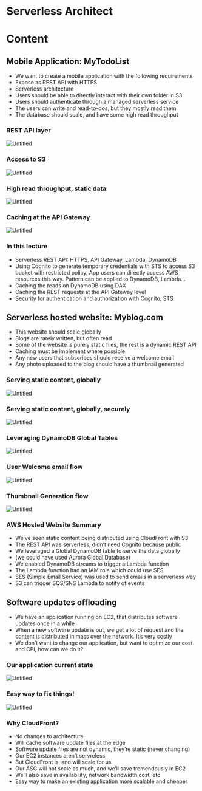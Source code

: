 # Serverless Architect

# Content

## Mobile Application: MyTodoList

- We want to create a mobile application with the following requirements
- Expose as REST API with HTTPS
- Serverless architecture
- Users should be able to directly interact with their own folder in S3
- Users should authenticate through a managed serverless service
- The users can write and read-to-dos, but they mostly read them
- The database should scale, and have some high read throughput

### REST API layer

![Untitled](https://s3-us-west-2.amazonaws.com/secure.notion-static.com/f221b7ca-9c2e-4688-84e1-f423aa6c02f6/Untitled.png)

### Access to S3

![Untitled](https://s3-us-west-2.amazonaws.com/secure.notion-static.com/13ba926d-b647-480a-9202-48babe87b3d9/Untitled.png)

### High read throughput, static data

![Untitled](https://s3-us-west-2.amazonaws.com/secure.notion-static.com/f1cfcd25-464b-4c7e-aa54-d99d721f4050/Untitled.png)

### Caching at the API Gateway

![Untitled](https://s3-us-west-2.amazonaws.com/secure.notion-static.com/7dc5edbb-0160-413f-b916-419755bb93ef/Untitled.png)

### In this lecture

- Serverless REST API: HTTPS, API Gateway, Lambda, DynamoDB
- Using Cognito to generate temporary credentials with STS to access S3 bucket with restricted policy, App users can directly access AWS resources this way. Pattern can be applied to DynamoDB, Lambda…
- Caching the reads on DynamoDB using DAX
- Caching the REST requests at the API Gateway level
- Security for authentication and authorization with Cognito, STS

## Serverless hosted website: Myblog.com

- This website should scale globally
- Blogs are rarely written, but often read
- Some of the website is purely static files, the rest is a dynamic REST API
- Caching must be implement where possible
- Any new users that subscribes should receive a welcome email
- Any photo uploaded to the blog should have a thumbnail generated

### Serving static content, globally

![Untitled](https://s3-us-west-2.amazonaws.com/secure.notion-static.com/e31665bb-06a8-4d3f-bc9e-f6389880b580/Untitled.png)

### Serving static content, globally, securely

![Untitled](https://s3-us-west-2.amazonaws.com/secure.notion-static.com/bc0a2ea6-18b8-4759-9961-a0d6e528b945/Untitled.png)

### Leveraging DynamoDB Global Tables

![Untitled](https://s3-us-west-2.amazonaws.com/secure.notion-static.com/377f0f56-e94b-41e0-aca0-350e5cba0c9c/Untitled.png)

### User Welcome email flow

![Untitled](https://s3-us-west-2.amazonaws.com/secure.notion-static.com/dafd04b5-8b36-40cd-a0ba-0fa6e6e12eb6/Untitled.png)

### Thumbnail Generation flow

![Untitled](https://s3-us-west-2.amazonaws.com/secure.notion-static.com/b8f59d21-2a27-4299-816f-a2355c88d2e5/Untitled.png)

### AWS Hosted Website Summary

- We’ve seen static content being distributed using CloudFront with S3
- The REST API was serverless, didn’t need Cognito because public
- We leveraged a Global DynamoDB table to serve the data globally
- (we could have used Aurora Global Database)
- We enabled DynamoDB streams to trigger a Lambda function
- The Lambda function had an IAM role which could use SES
- SES (Simple Email Service) was used to send emails in a serverless way
- S3 can trigger SQS/SNS Lambda to notify of events

## Software updates offloading

- We have an application running on EC2, that distributes software updates once in a while
- When a new software update is out, we get a lot of request and the content is distributed in mass over the network. It’s very costly
- We don’t want to change our application, but want to optimize our cost and CPI, how can we do it?

### Our application current state

![Untitled](https://s3-us-west-2.amazonaws.com/secure.notion-static.com/2ca6e20a-89ff-48fc-a078-5698f57bd245/Untitled.png)

### Easy way to fix things!

![Untitled](https://s3-us-west-2.amazonaws.com/secure.notion-static.com/46262225-ddf1-43f7-bacd-b5e9092c983e/Untitled.png)

### Why CloudFront?

- No changes to architecture
- Will cache software update files at the edge
- Software update files are not dynamic, they’re static (never changing)
- Our EC2 instances aren’t servreless
- But CloudFront is, and will scale for us
- Our ASG will not scale as much, and we’ll save tremendously in EC2
- We’ll also save in availability, network bandwidth cost, etc
- Easy way to make an existing application more scalable and cheaper